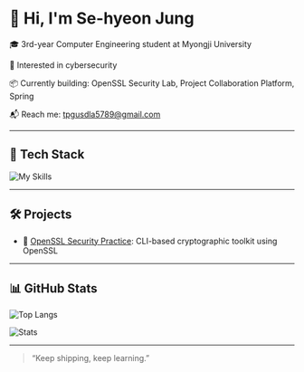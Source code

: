 # 👋 Hi, I'm Se-hyeon Jung

🎓 3rd-year Computer Engineering student at Myongji University  

🔐 Interested in cybersecurity  

📦 Currently building: OpenSSL Security Lab, Project Collaboration Platform, Spring

📬 Reach me: [tpgusdla5789@gmail.com](mailto:tpgusdla5789@gmail.com)

---

## 🔧 Tech Stack

![My Skills](https://skillicons.dev/icons?i=java,python,c,django,react,docker,kubernetes,git,linux,aws,spring)

---

## 🛠️ Projects

- 🔐 [OpenSSL Security Practice](https://github.com/gitIt-sehyeon/OpenSSL): CLI-based cryptographic toolkit using OpenSSL

---

## 📊 GitHub Stats

![Top Langs](https://github-readme-stats.vercel.app/api/top-langs/?username=gitIt-sehyeon&layout=compact&theme=radical)

![Stats](https://github-readme-stats.vercel.app/api?username=gitIt-sehyeon&show_icons=true&theme=radical)

---

> “Keep shipping, keep learning.”

